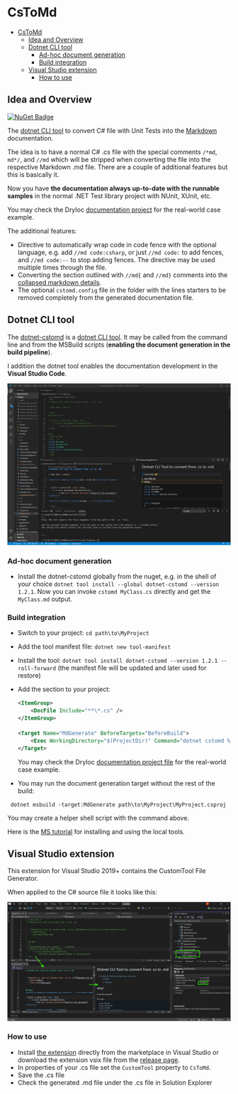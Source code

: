 # CsToMd
- [CsToMd](#cstomd)
  - [Idea and Overview](#idea-and-overview)
  - [Dotnet CLI tool](#dotnet-cli-tool)
    - [Ad-hoc document generation](#ad-hoc-document-generation)
    - [Build integration](#build-integration)
  - [Visual Studio extension](#visual-studio-extension)
    - [How to use](#how-to-use)


## Idea and Overview

[![NuGet Badge](https://img.shields.io/nuget/v/dotnet-cstomd.svg)](https://nuget.org/packages/dotnet-cstomd)

The [dotnet CLI tool](https://www.nuget.org/packages/dotnet-cstomd) to convert C# file with Unit Tests into the [Markdown](https://guides.github.com/features/mastering-markdown) documentation.

The idea is to have a normal C# .cs file with the special comments `/*md`, `md*/`, and `//md` which will be stripped when converting the file into the respective Markdown .md file. There are a couple of additional features but this is basically it. 

Now you have **the documentation always up-to-date with the runnable samples** in the normal .NET Test library project with NUnit, XUnit, etc.

You may check the DryIoc [documentation project](https://github.com/dadhi/DryIoc/tree/master/docs/DryIoc.Docs) for the real-world case example.

The additional features:

- Directive to automatically wrap code in code fence with the optional language, e.g. add `//md code:csharp`, or just `//md code:` to add fences, and `//md code:--` to stop adding fences. The directive may be used multiple times through the file.
- Converting the section outlined with `//md{` and `//md}` comments into the [collapsed markdown details](https://gist.github.com/pierrejoubert73/902cc94d79424356a8d20be2b382e1ab).
- The optional `cstomd.config` file in the folder with the lines starters to be removed completely from the generated documentation file.


## Dotnet CLI tool

The [dotnet-cstomd](https://www.nuget.org/packages/dotnet-cstomd) is a [dotnet CLI tool](https://docs.microsoft.com/en-us/dotnet/core/tools/). It may be called from the command line and from the MSBuild scripts (**enabling the document generation in the build pipeline**).

I addition the dotnet tool enables the documentation development in the **Visual Studio Code**.

![VSCode usage](https://github.com/dadhi/CsToMd/blob/master/screen3.png?raw=true)


### Ad-hoc document generation

- Install the dotnet-cstomd globally from the nuget, e.g. in the shell of your choice `dotnet tool install --global dotnet-cstomd --version 1.2.1`. Now you can invoke `cstomd MyClass.cs` directly and get the `MyClass.md` output.


### Build integration

  * Switch to your project: `cd path\to\MyProject`
  * Add the tool manifest file: `dotnet new tool-manifest`
  * Install the tool: `dotnet tool install dotnet-cstomd --version 1.2.1 --roll-forward` (the manifest file will be updated and later used for restore)
  * Add the section to your project:

    ```xml
    <ItemGroup>
        <DocFile Include="**\*.cs" />
    </ItemGroup>

    <Target Name="MdGenerate" BeforeTargets="BeforeBuild">
        <Exec WorkingDirectory="$(ProjectDir)" Command="dotnet cstomd %(DocFile.Identity)" />
    </Target>
    ```
    You may check the DryIoc [documentation project file](https://github.com/dadhi/DryIoc/blob/6f466ee1b4fde548c7211ecb0a54655011f69e57/docs/DryIoc.Docs/DryIoc.Docs.csproj#L26) for the real-world case example.

  * You may run the document generation target without the rest of the build:
   ```
    dotnet msbuild -target:MdGenerate path\to\MyProject\MyProject.csproj
   ```
   You may create a helper shell script with the command above.

  
  Here is the [MS tutorial](https://docs.microsoft.com/en-us/dotnet/core/tools/local-tools-how-to-use#:~:text=Create%20a%20manifest%20file,-To%20install%20a&text=The%20output%20indicates%20successful%20creation%20of%20the%20file.&text=The%20template%20%22Dotnet%20local%20tool%20manifest%20file%22%20was%20created%20successfully.&text=The%20tools%20listed%20in%20a,the%20one%20that%20contains%20the%20.) for installing and using the local tools.
 

## Visual Studio extension

This extension for Visual Studio 2019+ contains the CustomTool File Generator.

When applied to the C# source file it looks like this:

![Screenshot](screenshot_vsix_v2_1_0.png)


### How to use

- Install [the extension](https://marketplace.visualstudio.com/items?itemName=dadhi.cstomd123) directly from the marketplace in Visual Studio or download the extension vsix file from the [release page](https://github.com/dadhi/CsToMd/releases/tag/v2.1.0).
- In properties of your .cs file set the `CustomTool` property to `CsToMd`.
- Save the .cs file
- Check the generated .md file under the .cs file in Solution Explorer
